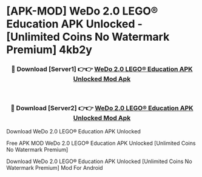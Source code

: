 # [APK-MOD] WeDo 2.0 LEGO® Education APK Unlocked - [Unlimited Coins No Watermark Premium] 4kb2y



<div align="center">
<h3>🔴 Download [Server1] 👉👉 <a href="https://momento.my/?title=WeDo_2.0_LEGO®_Education_APK_Unlocked">WeDo 2.0 LEGO® Education APK Unlocked Mod Apk</a></h3><br>

<h3>🔴 Download [Server2] 👉👉 <a href="https://momento.my/?title=WeDo_2.0_LEGO®_Education_APK_Unlocked">WeDo 2.0 LEGO® Education APK Unlocked Mod Apk</a></h3>
</div>



Download WeDo 2.0 LEGO® Education APK Unlocked 

Free APK MOD WeDo 2.0 LEGO® Education APK Unlocked [Unlimited Coins No Watermark Premium]

Download WeDo 2.0 LEGO® Education APK Unlocked [Unlimited Coins No Watermark Premium] Mod For Android
